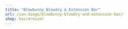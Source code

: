 ```yaml
---
title: "Blowbunny Blowdry & Extension Bar"
url: /san-diego/blowbunny-blowdry-and-extension-bar/
shop: hairdresser
---
```

